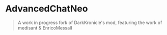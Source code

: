 # AdvancedChatNeo

> A work in progress fork of DarkKronicle's mod, featuring the work of medisant & EnricoMessall

